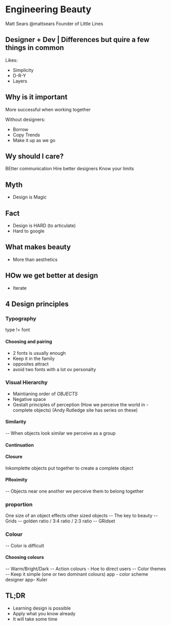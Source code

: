# Engineering Beauty
Matt Sears @mattsears
Founder of Little Lines

## Designer + Dev | Differences but quire a few things in common

Likes:
- Simplicity
- D-R-Y
- Layers

## Why is it important
More successful when working together

Without designers:
- Borrow
- Copy Trends
- Make it up as we go

## Wy should I care?

BEtter communication
Hire better designers
Know your limits

## Myth
- Design is Magic

## Fact
- Design is HARD
(to articulate)
- Hard to google

## What makes beauty
- More than aesthetics

## HOw we get better at design
- Iterate

## 4 Design principles

### Typography
type != font

#### Choosing and pairing
- 2 fonts is usually enough
- Keep it in the family
- opposites attract
- avoid two fonts with a lot ov personalty

### Visual Hierarchy
- Maintianing order of *OBJECTS*
- Negative space
- Gestalt principles of perception (How we perceive the world in - complete objects) (Andy Rutledge site has series on these)

#### Similarity
-- When objects look similar we perceive as a group
#### Continuation 
#### Closure
Inkomplette objects put together to create a complete object
#### PRoximity
-- Objects near one another we perceive them to belong together

### proportion	
One size of an object effects other sized objects 
-- The key to beauty
-- Grids
-- golden ratio / 3:4 ratio / 2:3 ratio
-- GRidset

### Colour 
-- Color is difficult
#### Choosing colours
-- Warm/Bright/Dark
-- Action colours - Hoe to direct users
-- Color themes
-- Keep it simple (one or two dominant colours)
app - color scheme designer
app- Kuler

## TL;DR
- Learning design is possible
- Apply what you know already
- It will take some time

